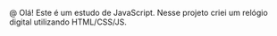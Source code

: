 @ Olá! Este é um estudo de JavaScript. Nesse projeto criei um relógio digital utilizando HTML/CSS/JS. 
